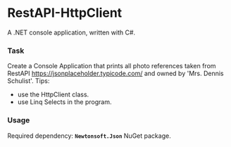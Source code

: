 # RestAPI-HttpClient
A .NET console application, written with C#.

### Task

Create a Console Application that prints all photo references taken from RestAPI
https://jsonplaceholder.typicode.com/ and owned by 'Mrs. Dennis Schulist'. 
Tips:
  - use the HttpClient class.
  - use Linq Selects in the program.

### Usage

Required dependency: **`Newtonsoft.Json`** NuGet package.
